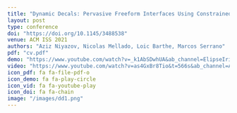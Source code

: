 ```yaml
---
title: "Dynamic Decals: Pervasive Freeform Interfaces Using Constrained Deformable Graphical Elements"
layout: post
type: conference
doi: "https://doi.org/10.1145/3488538"
venue: ACM ISS 2021
authors: "Aziz Niyazov, Nicolas Mellado, Loic Barthe, Marcos Serrano"
pdf: "cv.pdf"
demo: "https://www.youtube.com/watch?v=_k1AbSDwhUA&ab_channel=ElipseIrit"
video: "https://www.youtube.com/watch?v=as4GxBr8Tio&t=566s&ab_channel=ACMSIGCHI"
icon_pdf: fa fa-file-pdf-o
icon_demo: fa fa-play-circle
icon_vid: fa fa-youtube-play
icon_doi: fa fa-chain
image: "/images/dd1.png"
---
```

